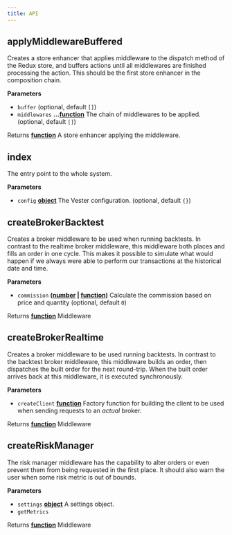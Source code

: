 ```yaml
--- 
title: API 
--- 
```


## applyMiddlewareBuffered

Creates a store enhancer that applies middleware to the dispatch method
of the Redux store, and buffers actions until all middlewares are finished processing
the action. This should be the first store enhancer in the composition chain.

**Parameters**

-   `buffer`   (optional, default `[]`)
-   `middlewares` **...[function](https://developer.mozilla.org/en-US/docs/Web/JavaScript/Reference/Statements/function)** The chain of middlewares to be applied. (optional, default `[]`)

Returns **[function](https://developer.mozilla.org/en-US/docs/Web/JavaScript/Reference/Statements/function)** A store enhancer applying the middleware.

## index

The entry point to the whole system.

**Parameters**

-   `config` **[object](https://developer.mozilla.org/en-US/docs/Web/JavaScript/Reference/Global_Objects/Object)** The Vester configuration. (optional, default `{}`)

## createBrokerBacktest

Creates a broker middleware to be used when running backtests.
In contrast to the realtime broker middleware, this middleware both places and fills an order
in one cycle. This makes it possible to simulate what would happen if we always were able to
perform our transactions at the historical date and time.

**Parameters**

-   `commission` **([number](https://developer.mozilla.org/en-US/docs/Web/JavaScript/Reference/Global_Objects/Number) \| [function](https://developer.mozilla.org/en-US/docs/Web/JavaScript/Reference/Statements/function))** Calculate the commission based on price and quantity (optional, default `0`)

Returns **[function](https://developer.mozilla.org/en-US/docs/Web/JavaScript/Reference/Statements/function)** Middleware

## createBrokerRealtime

Creates a broker middleware to be used running backtests.
In contrast to the backtest broker middleware, this middleware builds an order, then dispatches
the built order for the next round-trip. When the built order arrives back at this middleware,
it is executed synchronously.

**Parameters**

-   `createClient` **[function](https://developer.mozilla.org/en-US/docs/Web/JavaScript/Reference/Statements/function)** Factory function for building the client to be used when sending
                                    requests to an _actual_ broker.

Returns **[function](https://developer.mozilla.org/en-US/docs/Web/JavaScript/Reference/Statements/function)** Middleware

## createRiskManager

The risk manager middleware has the capability to alter orders or even prevent them from being
requested in the first place. It should also warn the user when some risk metric is out of bounds.

**Parameters**

-   `settings` **[object](https://developer.mozilla.org/en-US/docs/Web/JavaScript/Reference/Global_Objects/Object)** A settings object.
-   `getMetrics`  

Returns **[function](https://developer.mozilla.org/en-US/docs/Web/JavaScript/Reference/Statements/function)** Middleware
